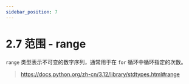 ```yaml
---
sidebar_position: 7
---
```


# 2.7 范围 - range

`range` 类型表示不可变的数字序列，通常用于在 `for` 循环中循环指定的次数。


> https://docs.python.org/zh-cn/3.12/library/stdtypes.html#range
